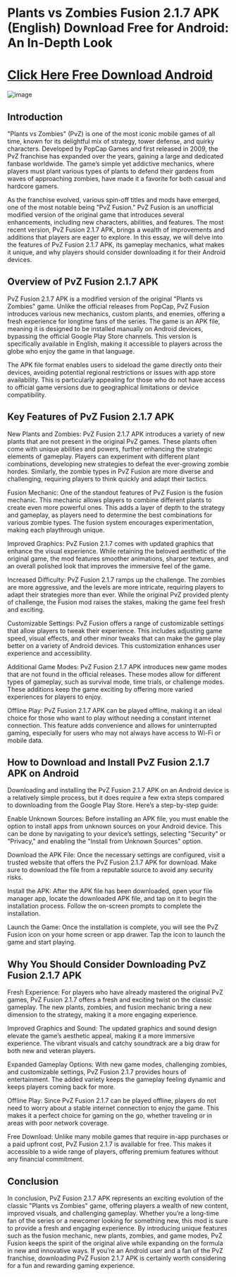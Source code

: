 # Plants vs Zombies Fusion 2.1.7 APK (English) Download Free for Android: An In-Depth Look

# [Click Here Free Download Android](https://modfyp.com/pvz-fusion-217/)

![image](https://github.com/user-attachments/assets/9b0371ee-9773-47cd-8baa-ee55ebbf5425)

## Introduction

"Plants vs Zombies" (PvZ) is one of the most iconic mobile games of all time, known for its delightful mix of strategy, tower defense, and quirky characters. Developed by PopCap Games and first released in 2009, the PvZ franchise has expanded over the years, gaining a large and dedicated fanbase worldwide. The game’s simple yet addictive mechanics, where players must plant various types of plants to defend their gardens from waves of approaching zombies, have made it a favorite for both casual and hardcore gamers.

As the franchise evolved, various spin-off titles and mods have emerged, one of the most notable being "PvZ Fusion." PvZ Fusion is an unofficial modified version of the original game that introduces several enhancements, including new characters, abilities, and features. The most recent version, PvZ Fusion 2.1.7 APK, brings a wealth of improvements and additions that players are eager to explore. In this essay, we will delve into the features of PvZ Fusion 2.1.7 APK, its gameplay mechanics, what makes it unique, and why players should consider downloading it for their Android devices.

## Overview of PvZ Fusion 2.1.7 APK

PvZ Fusion 2.1.7 APK is a modified version of the original "Plants vs Zombies" game. Unlike the official releases from PopCap, PvZ Fusion introduces various new mechanics, custom plants, and enemies, offering a fresh experience for longtime fans of the series. The game is an APK file, meaning it is designed to be installed manually on Android devices, bypassing the official Google Play Store channels. This version is specifically available in English, making it accessible to players across the globe who enjoy the game in that language.

The APK file format enables users to sideload the game directly onto their devices, avoiding potential regional restrictions or issues with app store availability. This is particularly appealing for those who do not have access to official game versions due to geographical limitations or device compatibility.

## Key Features of PvZ Fusion 2.1.7 APK

New Plants and Zombies: PvZ Fusion 2.1.7 APK introduces a variety of new plants that are not present in the original PvZ games. These plants often come with unique abilities and powers, further enhancing the strategic elements of gameplay. Players can experiment with different plant combinations, developing new strategies to defeat the ever-growing zombie hordes. Similarly, the zombie types in PvZ Fusion are more diverse and challenging, requiring players to think quickly and adapt their tactics.

Fusion Mechanic: One of the standout features of PvZ Fusion is the fusion mechanic. This mechanic allows players to combine different plants to create even more powerful ones. This adds a layer of depth to the strategy and gameplay, as players need to determine the best combinations for various zombie types. The fusion system encourages experimentation, making each playthrough unique.

Improved Graphics: PvZ Fusion 2.1.7 comes with updated graphics that enhance the visual experience. While retaining the beloved aesthetic of the original game, the mod features smoother animations, sharper textures, and an overall polished look that improves the immersive feel of the game.

Increased Difficulty: PvZ Fusion 2.1.7 ramps up the challenge. The zombies are more aggressive, and the levels are more intricate, requiring players to adapt their strategies more than ever. While the original PvZ provided plenty of challenge, the Fusion mod raises the stakes, making the game feel fresh and exciting.

Customizable Settings: PvZ Fusion offers a range of customizable settings that allow players to tweak their experience. This includes adjusting game speed, visual effects, and other minor tweaks that can make the game play better on a variety of Android devices. This customization enhances user experience and accessibility.

Additional Game Modes: PvZ Fusion 2.1.7 APK introduces new game modes that are not found in the official releases. These modes allow for different types of gameplay, such as survival mode, time trials, or challenge modes. These additions keep the game exciting by offering more varied experiences for players to enjoy.

Offline Play: PvZ Fusion 2.1.7 APK can be played offline, making it an ideal choice for those who want to play without needing a constant internet connection. This feature adds convenience and allows for uninterrupted gaming, especially for users who may not always have access to Wi-Fi or mobile data.

## How to Download and Install PvZ Fusion 2.1.7 APK on Android

Downloading and installing the PvZ Fusion 2.1.7 APK on an Android device is a relatively simple process, but it does require a few extra steps compared to downloading from the Google Play Store. Here’s a step-by-step guide:

Enable Unknown Sources: Before installing an APK file, you must enable the option to install apps from unknown sources on your Android device. This can be done by navigating to your device’s settings, selecting "Security" or "Privacy," and enabling the "Install from Unknown Sources" option.

Download the APK File: Once the necessary settings are configured, visit a trusted website that offers the PvZ Fusion 2.1.7 APK for download. Make sure to download the file from a reputable source to avoid any security risks.

Install the APK: After the APK file has been downloaded, open your file manager app, locate the downloaded APK file, and tap on it to begin the installation process. Follow the on-screen prompts to complete the installation.

Launch the Game: Once the installation is complete, you will see the PvZ Fusion icon on your home screen or app drawer. Tap the icon to launch the game and start playing.

## Why You Should Consider Downloading PvZ Fusion 2.1.7 APK

Fresh Experience: For players who have already mastered the original PvZ games, PvZ Fusion 2.1.7 offers a fresh and exciting twist on the classic gameplay. The new plants, zombies, and fusion mechanic bring a new dimension to the strategy, making it a more engaging experience.

Improved Graphics and Sound: The updated graphics and sound design elevate the game’s aesthetic appeal, making it a more immersive experience. The vibrant visuals and catchy soundtrack are a big draw for both new and veteran players.

Expanded Gameplay Options: With new game modes, challenging zombies, and customizable settings, PvZ Fusion 2.1.7 provides hours of entertainment. The added variety keeps the gameplay feeling dynamic and keeps players coming back for more.

Offline Play: Since PvZ Fusion 2.1.7 can be played offline, players do not need to worry about a stable internet connection to enjoy the game. This makes it a perfect choice for gaming on the go, whether traveling or in areas with poor network coverage.

Free Download: Unlike many mobile games that require in-app purchases or a paid upfront cost, PvZ Fusion 2.1.7 is available for free. This makes it accessible to a wide range of players, offering premium features without any financial commitment.

## Conclusion

In conclusion, PvZ Fusion 2.1.7 APK represents an exciting evolution of the classic "Plants vs Zombies" game, offering players a wealth of new content, improved visuals, and challenging gameplay. Whether you’re a long-time fan of the series or a newcomer looking for something new, this mod is sure to provide a fresh and engaging experience. By introducing unique features such as the fusion mechanic, new plants, zombies, and game modes, PvZ Fusion keeps the spirit of the original alive while expanding on the formula in new and innovative ways. If you’re an Android user and a fan of the PvZ franchise, downloading PvZ Fusion 2.1.7 APK is certainly worth considering for a fun and rewarding gaming experience.
